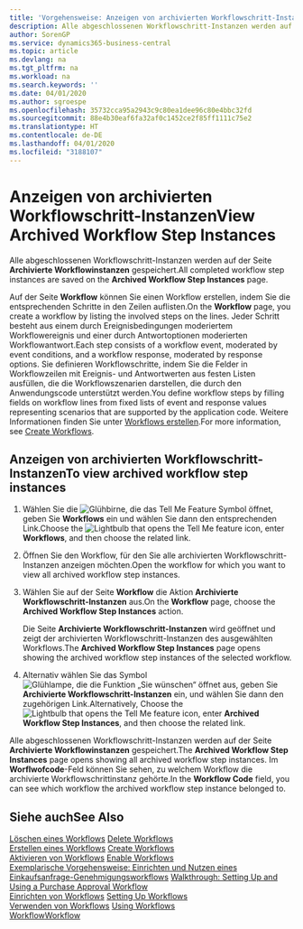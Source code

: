 ```yaml
---
title: 'Vorgehensweise: Anzeigen von archivierten Workflowschritt-Instanzen | Microsoft Docs'
description: Alle abgeschlossenen Workflowschritt-Instanzen werden auf der Seite **Archivierte Workflowinstanzen** gespeichert.
author: SorenGP
ms.service: dynamics365-business-central
ms.topic: article
ms.devlang: na
ms.tgt_pltfrm: na
ms.workload: na
ms.search.keywords: ''
ms.date: 04/01/2020
ms.author: sgroespe
ms.openlocfilehash: 35732cca95a2943c9c80ea1dee96c80e4bbc32fd
ms.sourcegitcommit: 88e4b30eaf6fa32af0c1452ce2f85ff1111c75e2
ms.translationtype: HT
ms.contentlocale: de-DE
ms.lasthandoff: 04/01/2020
ms.locfileid: "3188107"
---
```

# <a name="view-archived-workflow-step-instances"></a><span data-ttu-id="ed14b-103">Anzeigen von archivierten Workflowschritt-Instanzen</span><span class="sxs-lookup"><span data-stu-id="ed14b-103">View Archived Workflow Step Instances</span></span>
<span data-ttu-id="ed14b-104">Alle abgeschlossenen Workflowschritt-Instanzen werden auf der Seite **Archivierte Workflowinstanzen** gespeichert.</span><span class="sxs-lookup"><span data-stu-id="ed14b-104">All completed workflow step instances are saved on the **Archived Workflow Step Instances** page.</span></span>  

 <span data-ttu-id="ed14b-105">Auf der Seite **Workflow** können Sie einen Workflow erstellen, indem Sie die entsprechenden Schritte in den Zeilen auflisten.</span><span class="sxs-lookup"><span data-stu-id="ed14b-105">On the **Workflow** page, you create a workflow by listing the involved steps on the lines.</span></span> <span data-ttu-id="ed14b-106">Jeder Schritt besteht aus einem durch Ereignisbedingungen moderiertem Workflowereignis und einer durch Antwortoptionen moderierten Workflowantwort.</span><span class="sxs-lookup"><span data-stu-id="ed14b-106">Each step consists of a workflow event, moderated by event conditions, and a workflow response, moderated by response options.</span></span> <span data-ttu-id="ed14b-107">Sie definieren Workflowschritte, indem Sie die Felder in Workflowzeilen mit Ereignis- und Antwortwerten aus festen Listen ausfüllen, die die Workflowszenarien darstellen, die durch den Anwendungscode unterstützt werden.</span><span class="sxs-lookup"><span data-stu-id="ed14b-107">You define workflow steps by filling fields on workflow lines from fixed lists of event and response values representing scenarios that are supported by the application code.</span></span> <span data-ttu-id="ed14b-108">Weitere Informationen finden Sie unter [Workflows erstellen](across-how-to-create-workflows.md).</span><span class="sxs-lookup"><span data-stu-id="ed14b-108">For more information, see [Create Workflows](across-how-to-create-workflows.md).</span></span>  

## <a name="to-view-archived-workflow-step-instances"></a><span data-ttu-id="ed14b-109">Anzeigen von archivierten Workflowschritt-Instanzen</span><span class="sxs-lookup"><span data-stu-id="ed14b-109">To view archived workflow step instances</span></span>  
1.  <span data-ttu-id="ed14b-110">Wählen Sie die ![Glühbirne, die das Tell Me Feature](media/ui-search/search_small.png "Was möchten Sie tun?") Symbol öffnet, geben Sie **Workflows** ein und wählen Sie dann den entsprechenden Link.</span><span class="sxs-lookup"><span data-stu-id="ed14b-110">Choose the ![Lightbulb that opens the Tell Me feature](media/ui-search/search_small.png "Tell me what you want to do") icon, enter **Workflows**, and then choose the related link.</span></span>  
2.  <span data-ttu-id="ed14b-111">Öffnen Sie den Workflow, für den Sie alle archivierten Workflowschritt-Instanzen anzeigen möchten.</span><span class="sxs-lookup"><span data-stu-id="ed14b-111">Open the workflow for which you want to view all archived workflow step instances.</span></span>  
3.  <span data-ttu-id="ed14b-112">Wählen Sie auf der Seite **Workflow** die Aktion **Archivierte Workflowschritt-Instanzen** aus.</span><span class="sxs-lookup"><span data-stu-id="ed14b-112">On the **Workflow** page, choose the **Archived Workflow Step Instances** action.</span></span>  

    <span data-ttu-id="ed14b-113">Die Seite **Archivierte Workflowschritt-Instanzen** wird geöffnet und zeigt der archivierten Workflowschritt-Instanzen des ausgewählten Workflows.</span><span class="sxs-lookup"><span data-stu-id="ed14b-113">The **Archived Workflow Step Instances** page opens showing the archived workflow step instances of the selected workflow.</span></span>  
4.  <span data-ttu-id="ed14b-114">Alternativ wählen Sie das Symbol ![Glühlampe, die die Funktion „Sie wünschen“ öffnet](media/ui-search/search_small.png "Was möchten Sie tun?") aus, geben Sie **Archivierte Workflowschritt-Instanzen** ein, und wählen Sie dann den zugehörigen Link.</span><span class="sxs-lookup"><span data-stu-id="ed14b-114">Alternatively, Choose the ![Lightbulb that opens the Tell Me feature](media/ui-search/search_small.png "Tell me what you want to do") icon, enter **Archived Workflow Step Instances**, and then choose the related link.</span></span>  

<span data-ttu-id="ed14b-115">Alle abgeschlossenen Workflowschritt-Instanzen werden auf der Seite **Archivierte Workflowinstanzen** gespeichert.</span><span class="sxs-lookup"><span data-stu-id="ed14b-115">The **Archived Workflow Step Instances** page opens showing all archived workflow step instances.</span></span> <span data-ttu-id="ed14b-116">Im **Worflwofcode**-Feld können Sie sehen, zu welchem Workflow die archivierte Workflowschrittinstanz gehörte.</span><span class="sxs-lookup"><span data-stu-id="ed14b-116">In the **Workflow Code** field, you can see which workflow the archived workflow step instance belonged to.</span></span>  

## <a name="see-also"></a><span data-ttu-id="ed14b-117">Siehe auch</span><span class="sxs-lookup"><span data-stu-id="ed14b-117">See Also</span></span>  
 <span data-ttu-id="ed14b-118">[Löschen eines Workflows](across-how-to-delete-workflows.md) </span><span class="sxs-lookup"><span data-stu-id="ed14b-118">[Delete Workflows](across-how-to-delete-workflows.md) </span></span>  
 <span data-ttu-id="ed14b-119">[Erstellen eines Workflows](across-how-to-create-workflows.md) </span><span class="sxs-lookup"><span data-stu-id="ed14b-119">[Create Workflows](across-how-to-create-workflows.md) </span></span>  
 <span data-ttu-id="ed14b-120">[Aktivieren von Workflows](across-how-to-enable-workflows.md) </span><span class="sxs-lookup"><span data-stu-id="ed14b-120">[Enable Workflows](across-how-to-enable-workflows.md) </span></span>  
 <span data-ttu-id="ed14b-121">[Exemplarische Vorgehensweise: Einrichten und Nutzen eines Einkaufsanfrage-Genehmigungsworkflows](walkthrough-setting-up-and-using-a-purchase-approval-workflow.md) </span><span class="sxs-lookup"><span data-stu-id="ed14b-121">[Walkthrough: Setting Up and Using a Purchase Approval Workflow](walkthrough-setting-up-and-using-a-purchase-approval-workflow.md) </span></span>  
 <span data-ttu-id="ed14b-122">[Einrichten von Workflows](across-set-up-workflows.md) </span><span class="sxs-lookup"><span data-stu-id="ed14b-122">[Setting Up Workflows](across-set-up-workflows.md) </span></span>  
 <span data-ttu-id="ed14b-123">[Verwenden von Workflows](across-use-workflows.md) </span><span class="sxs-lookup"><span data-stu-id="ed14b-123">[Using Workflows](across-use-workflows.md) </span></span>  
 [<span data-ttu-id="ed14b-124">Workflow</span><span class="sxs-lookup"><span data-stu-id="ed14b-124">Workflow</span></span>](across-workflow.md)

